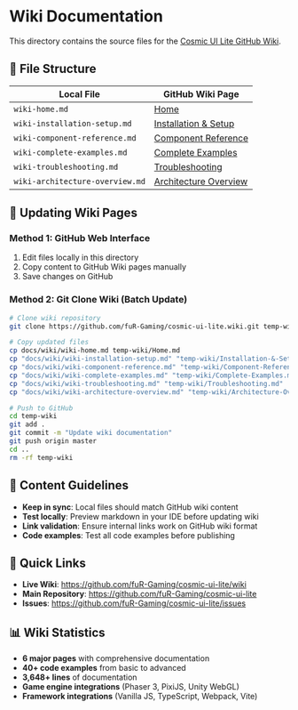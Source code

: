 # Wiki Documentation

This directory contains the source files for the [Cosmic UI Lite GitHub Wiki](https://github.com/fuR-Gaming/cosmic-ui-lite/wiki).

## 📁 File Structure

| Local File | GitHub Wiki Page |
|------------|-------------------|
| `wiki-home.md` | [Home](https://github.com/fuR-Gaming/cosmic-ui-lite/wiki/Home) |
| `wiki-installation-setup.md` | [Installation & Setup](https://github.com/fuR-Gaming/cosmic-ui-lite/wiki/Installation-&-Setup) |
| `wiki-component-reference.md` | [Component Reference](https://github.com/fuR-Gaming/cosmic-ui-lite/wiki/Component-Reference) |
| `wiki-complete-examples.md` | [Complete Examples](https://github.com/fuR-Gaming/cosmic-ui-lite/wiki/Complete-Examples) |
| `wiki-troubleshooting.md` | [Troubleshooting](https://github.com/fuR-Gaming/cosmic-ui-lite/wiki/Troubleshooting) |
| `wiki-architecture-overview.md` | [Architecture Overview](https://github.com/fuR-Gaming/cosmic-ui-lite/wiki/Architecture-Overview) |

## 🔄 Updating Wiki Pages

### Method 1: GitHub Web Interface
1. Edit files locally in this directory
2. Copy content to GitHub Wiki pages manually
3. Save changes on GitHub

### Method 2: Git Clone Wiki (Batch Update)
```bash
# Clone wiki repository
git clone https://github.com/fuR-Gaming/cosmic-ui-lite.wiki.git temp-wiki

# Copy updated files
cp docs/wiki/wiki-home.md temp-wiki/Home.md
cp "docs/wiki/wiki-installation-setup.md" "temp-wiki/Installation-&-Setup.md"
cp "docs/wiki/wiki-component-reference.md" "temp-wiki/Component-Reference.md"
cp "docs/wiki/wiki-complete-examples.md" "temp-wiki/Complete-Examples.md"
cp "docs/wiki/wiki-troubleshooting.md" "temp-wiki/Troubleshooting.md"
cp "docs/wiki/wiki-architecture-overview.md" "temp-wiki/Architecture-Overview.md"

# Push to GitHub
cd temp-wiki
git add .
git commit -m "Update wiki documentation"
git push origin master
cd ..
rm -rf temp-wiki
```

## 📝 Content Guidelines

- **Keep in sync**: Local files should match GitHub wiki content
- **Test locally**: Preview markdown in your IDE before updating wiki
- **Link validation**: Ensure internal links work on GitHub wiki format
- **Code examples**: Test all code examples before publishing

## 🔗 Quick Links

- **Live Wiki**: https://github.com/fuR-Gaming/cosmic-ui-lite/wiki
- **Main Repository**: https://github.com/fuR-Gaming/cosmic-ui-lite
- **Issues**: https://github.com/fuR-Gaming/cosmic-ui-lite/issues

## 📊 Wiki Statistics

- **6 major pages** with comprehensive documentation
- **40+ code examples** from basic to advanced  
- **3,648+ lines** of documentation
- **Game engine integrations** (Phaser 3, PixiJS, Unity WebGL)
- **Framework integrations** (Vanilla JS, TypeScript, Webpack, Vite)